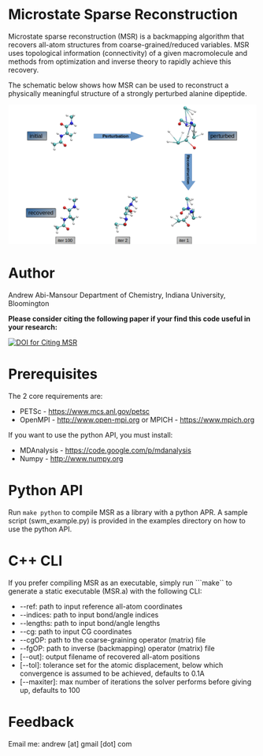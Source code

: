 Microstate Sparse Reconstruction
================================
Microstate sparse reconstruction (MSR) is a backmapping algorithm that recovers all-atom structures from coarse-grained/reduced variables. MSR uses topological information (connectivity) of a given macromolecule and methods from optimization and inverse theory to rapidly achieve this recovery.

The schematic below shows how MSR can be used to reconstruct a physically meaningful structure of a strongly perturbed alanine dipeptide. 
<p style="text-align:center;"><img src="data/imgs/recovery.png"></p>

Author
======
Andrew Abi-Mansour
Department of Chemistry, Indiana University, Bloomington

**Please consider citing the following paper if your find this code useful in your research:**

[![DOI for Citing MSR](https://img.shields.io/badge/DOI-10.1021%2Facs.jctc.5b00056-blue.svg)](https://doi.org/10.1021/acs.jctc.6b00348)

Prerequisites
=============
The 2 core requirements are: 
* PETSc - https://www.mcs.anl.gov/petsc
* OpenMPI - http://www.open-mpi.org or MPICH  - https://www.mpich.org

If you want to use the python API, you must install:
* MDAnalysis - https://code.google.com/p/mdanalysis
* Numpy - http://www.numpy.org

Python API
==========
Run ```make python``` to compile MSR as a library with a python APR. 
A sample script (swm_example.py) is provided in the examples directory on how to use the python API.


C++ CLI
========

If you prefer compiling MSR as an executable, simply run ```make`` to generate a static executable (MSR.a) with the following CLI:

* --ref: path to input reference all-atom coordinates
* --indices: path to input bond/angle indices
* --lengths: path to input bond/angle lengths
* --cg: path to input CG coordinates
* --cgOP: path to the coarse-graining operator (matrix) file
* --fgOP: path to inverse (backmapping) operator (matrix) file
* [--out]: output filename of recovered all-atom positions
* [--tol]: tolerance set for the atomic displacement, below which convergence is assumed to be achieved, defaults to 0.1A
* [--maxiter]: max number of iterations the solver performs before giving up, defaults to 100

Feedback
========
Email me: andrew [at] gmail [dot] com

